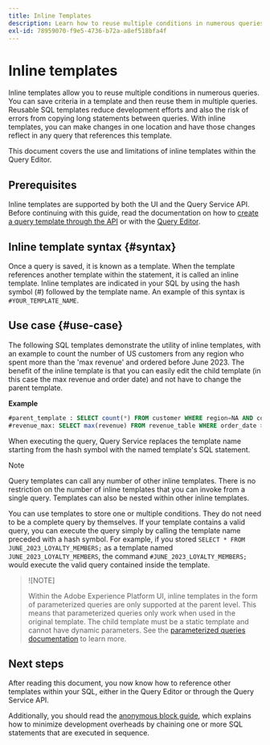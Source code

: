 ```yaml
---
title: Inline Templates
description: Learn how to reuse multiple conditions in numerous queries with inline templates.
exl-id: 78959070-f9e5-4736-b72a-a8ef518bfa4f
---
```

# Inline templates

Inline templates allow you to reuse multiple conditions in numerous queries. You can save criteria in a template and then reuse them in multiple queries. Reusable SQL templates reduce development efforts and also the risk of errors from copying long statements between queries. With inline templates, you can make changes in one location and have those changes reflect in any query that references this template. 

This document covers the use and limitations of inline templates within the Query Editor.

## Prerequisites

Inline templates are supported by both the UI and the Query Service API. Before continuing with this guide, read the documentation on how to [create a query template through the API](../api/query-templates.md#create-a-query-template) or with the [Query Editor](../ui/user-guide.md#query-authoring).

## Inline template syntax {#syntax}

Once a query is saved, it is known as a template. When the template references another template within the statement, it is called an inline template. Inline templates are indicated in your SQL by using the hash symbol (#) followed by the template name. An example of this syntax is `#YOUR_TEMPLATE_NAME`.

## Use case {#use-case}

The following SQL templates demonstrate the utility of inline templates, with an example to count the number of US customers from any region who spent more than the 'max revenue' and ordered before June 2023. The benefit of the inline template is that you can easily edit the child template (in this case the max revenue and order date) and not have to change the parent template. 

**Example**

```sql
#parent_template : SELECT count(*) FROM customer WHERE region=NA AND country=US AND revenue > #revenue_max
#revenue_max: SELECT max(revenue) FROM revenue_table WHERE order_date > '01-06-2023'
```

When executing the query, Query Service replaces the template name starting from the hash symbol with the named template's SQL statement.

>[!NOTE]
>
>Query templates can call any number of other inline templates. There is no restriction on the number of inline templates that you can invoke from a single query. Templates can also be nested within other inline templates.

You can use templates to store one or multiple conditions. They do not need to be a complete query by themselves. If your template contains a valid query, you can execute the query simply by calling the template name preceded with a hash symbol. For example, if you stored `SELECT * FROM JUNE_2023_LOYALTY_MEMBERS;` as a template  named `JUNE_2023_LOYALTY_MEMBERS`, the command  `#JUNE_2023_LOYALTY_MEMBERS;` would execute the valid query contained inside the template. 

>![NOTE]
>
>Within the Adobe Experience Platform UI, inline templates in the form of parameterized queries are only supported at the parent level. This means that parameterized queries only work when used in the original template. The child template must be a static template and cannot have dynamic parameters. See the [parameterized queries documentation](../ui/parameterized-queries.md) to learn more.

## Next steps

After reading this document, you now know how to reference other templates within your SQL, either in the Query Editor or through the Query Service API.  

Additionally, you should read the [anonymous block guide](./anonymous-block.md), which explains how to minimize development overheads by chaining one or more SQL statements that are executed in sequence.
